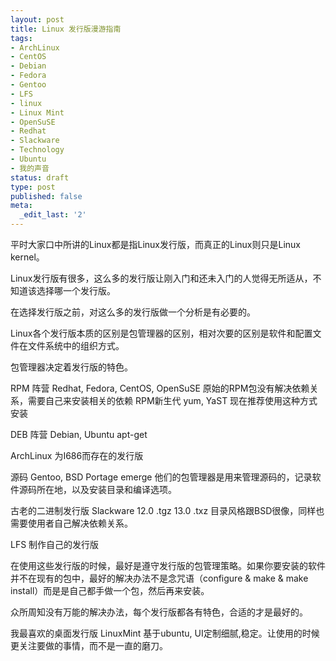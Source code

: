 ```yaml
---
layout: post
title: Linux 发行版漫游指南
tags:
- ArchLinux
- CentOS
- Debian
- Fedora
- Gentoo
- LFS
- linux
- Linux Mint
- OpenSuSE
- Redhat
- Slackware
- Technology
- Ubuntu
- 我的声音
status: draft
type: post
published: false
meta:
  _edit_last: '2'
---
```

平时大家口中所讲的Linux都是指Linux发行版，而真正的Linux则只是Linux kernel。

Linux发行版有很多，这么多的发行版让刚入门和还未入门的人觉得无所适从，不知道该选择哪一个发行版。

在选择发行版之前，对这么多的发行版做一个分析是有必要的。

Linux各个发行版本质的区别是包管理器的区别，相对次要的区别是软件和配置文件在文件系统中的组织方式。

包管理器决定着发行版的特色。

RPM 阵营 Redhat, Fedora, CentOS, OpenSuSE
原始的RPM包没有解决依赖关系，需要自己来安装相关的依赖
RPM新生代
yum, YaST
现在推荐使用这种方式安装

DEB 阵营 Debian, Ubuntu
apt-get

ArchLinux
为I686而存在的发行版

源码 Gentoo, BSD
Portage
emerge
他们的包管理器是用来管理源码的，记录软件源码所在地，以及安装目录和编译选项。

古老的二进制发行版
Slackware
12.0 .tgz 
13.0 .txz
目录风格跟BSD很像，同样也需要使用者自己解决依赖关系。

LFS 制作自己的发行版

在使用这些发行版的时候，最好是遵守发行版的包管理策略。如果你要安装的软件并不在现有的包中，最好的解决办法不是念咒语（configure & make & make install）而是是自己都手做一个包，然后再来安装。

众所周知没有万能的解决办法，每个发行版都各有特色，合适的才是最好的。

我最喜欢的桌面发行版 LinuxMint 基于ubuntu, UI定制细腻,稳定。让使用的时候更关注要做的事情，而不是一直的磨刀。
